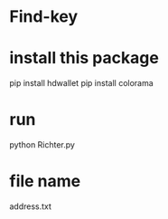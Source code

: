 # Find-key

# install this package 
  pip install hdwallet
  pip install colorama

# run
python Richter.py

# file name
address.txt
